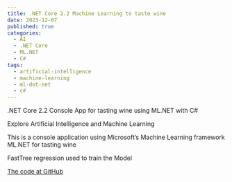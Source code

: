 ```yaml
---
title: .NET Core 2.2 Machine Learning to taste wine
date: 2023-12-07
published: true
categories:
  - AI
  - .NET Core
  - ML.NET
  - C#
tags:
  - artificial-intelligence
  - machine-learning
  - ml-dot-net
  - c#
---
```


.NET Core 2.2 Console App for tasting wine using ML.NET with C#

Explore Artificial Intelligence and Machine Learning

This is a console application using Microsoft’s Machine Learning framework ML.NET for tasting wine

FastTree regression used to train the Model

<a href="https://github.com/persteenolsen/WineML" target="_blank">The code at GitHub</a>





